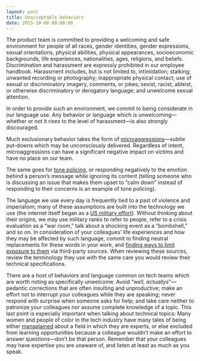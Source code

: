 ```yaml
---
layout: post
title: Unacceptable behaviors
date: 2015-10-08 00:08:00
---
```


The product team is committed to providing a welcoming and safe environment for people of all races, gender identities, gender expressions, sexual orientations, physical abilities, physical appearances, socioeconomic backgrounds, life experiences, nationalities, ages, religions, and beliefs. Discrimination and harassment are expressly prohibited in our employee handbook. Harassment includes, but is not limited to, intimidation; stalking; unwanted recording or photography; inappropriate physical contact; use of sexual or discriminatory imagery, comments, or jokes; sexist, racist, ableist, or otherwise discriminatory or derogatory language; and unwelcome sexual attention.

In order to provide such an environment, we commit to being considerate in our language use. Any behavior or language which is unwelcoming—whether or not it rises to the level of harassment—is also strongly discouraged.

Much exclusionary behavior takes the form of [microaggressions](http://www.vox.com/2015/2/16/8031073/what-are-microaggressions)—subtle put-downs which may be unconsciously delivered. Regardless of intent, microaggressions can have a significant negative impact on victims and have no place on our team.

The same goes for [tone policing](http://tooyoungforthelivingdead.tumblr.com/tone-policing), or responding negatively to the emotion behind a person’s message while ignoring its content (telling someone who is discussing an issue that makes them upset to “calm down” instead of responding to their concerns is an example of tone policing).

The language we use every day is frequently tied to a past of violence and imperialism; many of these assumptions are built into the technology we use (the internet itself began as a [US military effort](https://en.wikipedia.org/wiki/DARPA)). Without thinking about their origins, we may use military ranks to refer to people, refer to a crisis evaluation as a “war room,” talk about a shocking event as a “bombshell,” and so on. In consideration of your colleagues’ life experiences and how they may be affected by such language, commit to finding neutral replacements for these words in your work, and [finding ways to limit exposure to them](https://medium.com/@mikebroberts/let-s-stop-saying-master-slave-10f1d1bf34df) via third-party sources. When reviewing these sources, review the terminology they use with the same care you would review their technical specifications.

There are a host of behaviors and language common on tech teams which are worth noting as specifically unwelcome: Avoid “_well, actuallys_”—pedantic corrections that are often insulting and unproductive; make an effort not to interrupt your colleagues while they are speaking; never respond with surprise when someone asks for help; and take care neither to patronize your colleagues nor assume complete knowledge of a topic. This last point is especially important when talking about technical topics: Many women and people of color in the tech industry have many tales of being either [mansplained](https://www.guernicamag.com/daily/rebecca-solnit-men-explain-things-to-me/) about a field in which they are experts, or else excluded from learning opportunities because a colleague wouldn’t make an effort to answer questions—don’t be that person. Remember that your colleagues may have expertise you are unaware of, and listen at least as much as you speak.
